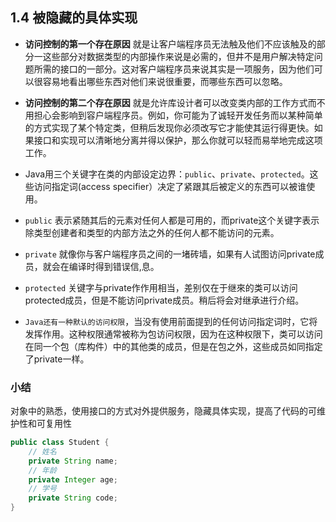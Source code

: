 ## 1.4 被隐藏的具体实现

- **访问控制的第一个存在原因** 就是让客户端程序员无法触及他们不应该触及的部分一这些部分对数据类型的内部操作来说是必需的，但井不是用户解决特定问题所需的接口的一部分。这对客户端程序员来说其实是一项服务，因为他们可以很容易地看出哪些东西对他们来说很重要，而哪些东西可以忽略。
  
- **访问控制的第二个存在原因** 就是允许库设计者可以改变类内部的工作方式而不用担心会影响到容户端程序员。例如，你可能为了诚轻开发任务而以某种简单的方式实现了某个特定类，但稍后发现你必须改写它才能使其运行得更快。如果接口和实现可以清晰地分离并得以保护，那么你就可以轻而易举地完成这项工作。

- Java用三个关键字在类的内部设定边界：`public`、`private`、`protected`。这些访问指定词(access specifier）决定了紧跟其后被定义的东西可以被谁使用。
- `public` 表示紧随其后的元素对任何人都是可用的，而private这个关键字表示除类型创建者和类型的内部方法之外的任何人都不能访问的元素。
- `private` 就像你与客户端程序员之间的一堵砖墙，如果有人试图访问private成员，就会在编译时得到错误信,息。
- `protected` 关键字与private作作用相当，差别仅在于继來的类可以访问protected成员，但是不能访问private成员。稍后将会对继承进行介绍。
- `Java还有一种默认的访问权限`，当没有使用前面提到的任何访问指定词时，它将发挥作用。这种权限通常被称为包访问权限，因为在这种权限下，类可以访问在同一个包（库构件）中的其他类的成员，但是在包之外，这些成员如同指定了private一样。

### 小结
对象中的熟悉，使用接口的方式对外提供服务，隐藏具体实现，提高了代码的可维护性和可复用性

```java
public class Student {
    // 姓名
    private String name;
    // 年龄
    private Integer age;
    // 学号
    private String code;
}
```